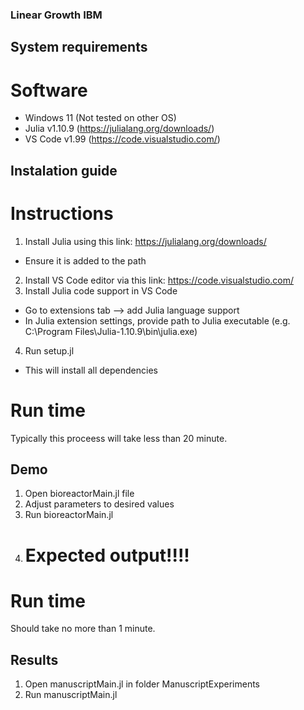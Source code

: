 ### Linear Growth IBM
## System requirements
# Software
- Windows 11 (Not tested on other OS)
- Julia v1.10.9 (https://julialang.org/downloads/)
- VS Code v1.99 (https://code.visualstudio.com/)
## Instalation guide
# Instructions
1) Install Julia using this link: https://julialang.org/downloads/
- Ensure it is added to the path
2) Install VS Code editor via this link: https://code.visualstudio.com/
3) Install Julia code support in VS Code
- Go to extensions tab --> add Julia language support
- In Julia extension settings, provide path to Julia executable (e.g. C:\Program Files\Julia-1.10.9\bin\julia.exe)
4) Run setup.jl
- This will install all dependencies
# Run time
Typically this proceess will take less than 20 minute.
## Demo
1) Open bioreactorMain.jl file
2) Adjust parameters to desired values
3) Run bioreactorMain.jl
4) # Expected output!!!!
# Run time
Should take no more than 1 minute.
## Results 
1) Open manuscriptMain.jl in folder ManuscriptExperiments
2) Run manuscriptMain.jl

